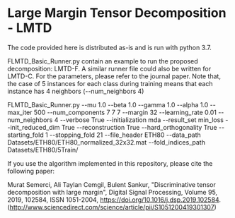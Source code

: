 # Large Margin Tensor Decomposition - LMTD

The code provided here is distributed as-is and is run with python 3.7.

FLMTD_Basic_Runner.py contain an example to run the proposed decomposition: LMTD-F. A similar runner file could also be written for LMTD-C. For the parameters, please refer to the journal paper. Note that, the case of 5 instances for each class during training means that each instance has 4 neighbors (--num_neighbors 4) 

FLMTD_Basic_Runner.py --mu 1.0 --beta 1.0 --gamma 1.0 --alpha 1.0 --max_iter 500 --num_components 7 7 7 --margin 32 --learning_rate 0.01 --num_neighbors 4 --verbose True --initialization mda --result_set min_loss --init_reduced_dim True --reconstruction True --hard_orthogonality True --starting_fold 1 --stopping_fold 21 --file_header ETH80 --data_path Datasets/ETH80/ETH80_normalized_32x32.mat --fold_indices_path Datasets/ETH80/5Train/


If you use the algorithm implemented in this repository, please cite the following paper:

Murat Semerci, Ali Taylan Cemgil, Bulent Sankur, "Discriminative tensor decomposition with large margin", Digital Signal Processing, Volume 95, 2019, 102584, ISSN 1051-2004, https://doi.org/10.1016/j.dsp.2019.102584. (http://www.sciencedirect.com/science/article/pii/S1051200419301307)